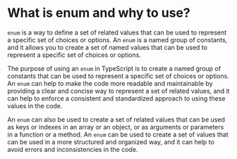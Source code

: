 # What is enum and why to use?

`enum` is a way to define a set of related values that can be used to represent a specific set of choices or options. An `enum` is a named group of constants, and it allows you to create a set of named values that can be used to represent a specific set of choices or options.

The purpose of using an `enum` in TypeScript is to create a named group of constants that can be used to represent a specific set of choices or options. An `enum` can help to make the code more readable and maintainable by providing a clear and concise way to represent a set of related values, and it can help to enforce a consistent and standardized approach to using these values in the code.

An `enum` can also be used to create a set of related values that can be used as keys or indexes in an array or an object, or as arguments or parameters in a function or a method. An `enum` can be used to create a set of values that can be used in a more structured and organized way, and it can help to avoid errors and inconsistencies in the code.
